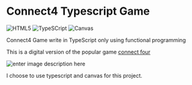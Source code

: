 # Connect4 Typescript Game
![HTML5](https://img.shields.io/badge/-HTML5-blue) ![TypeSCript](https://img.shields.io/badge/-TypeScript-blue) ![Canvas](https://img.shields.io/badge/-Canvas-brightgreen) 

Connect4 Game write in TypeScript only using functional programming

This is a digital version of the popular game [connect four](https://en.wikipedia.org/wiki/Connect_Four)

![enter image description here](https://upload.wikimedia.org/wikipedia/commons/a/ad/Connect_Four.gif)

I choose to use typescript and canvas for this project.